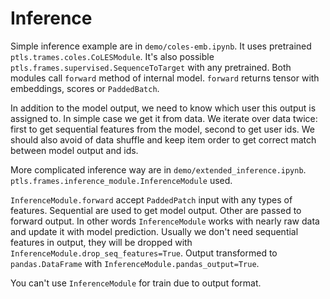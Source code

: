 # Inference

Simple inference example are in `demo/coles-emb.ipynb`. 
It uses pretrained `ptls.trames.coles.CoLESModule`. It's also possible `ptls.frames.supervised.SequenceToTarget`
with any pretrained. Both modules call `forward` method of internal model.
`forward` returns tensor with embeddings, scores or `PaddedBatch`.

In addition to the model output, we need to know which user this output is assigned to.
In simple case we get it from data. We iterate over data twice: first to get sequential features from the model,
second to get user ids. We should also avoid of data shuffle and keep item order
to get correct match between model output and ids.

More complicated inference way are in `demo/extended_inference.ipynb`.
`ptls.frames.inference_module.InferenceModule` used.

`InferenceModule.forward` accept `PaddedPatch` input with any types of features.
Sequential are used to get model output. Other are passed to forward output.
In other words `InferenceModule` works with nearly raw data and update it with model prediction.
Usually we don't need sequential features in output, they will be dropped with `InferenceModule.drop_seq_features=True`.
Output transformed to `pandas.DataFrame` with `InferenceModule.pandas_output=True`.

You can't use `InferenceModule` for train due to output format.

